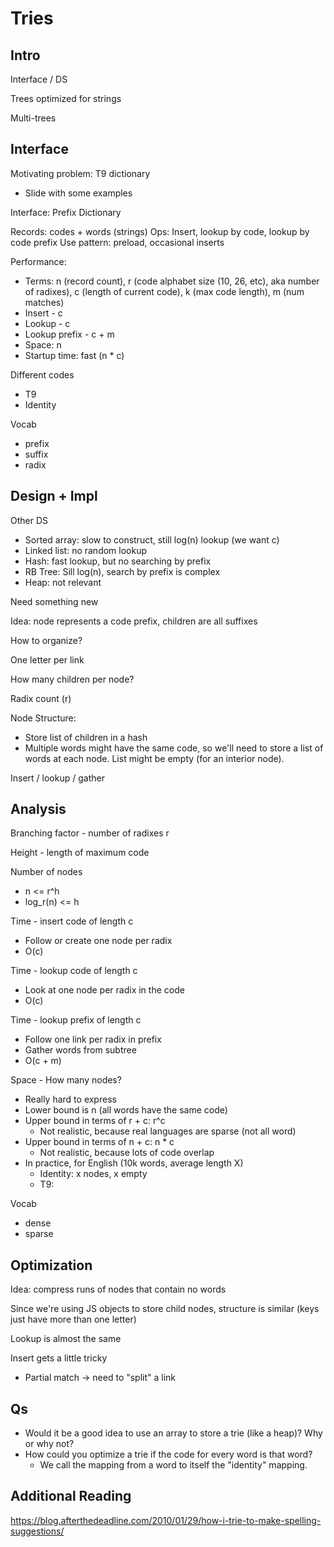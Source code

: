 # Tries

## Intro

Interface / DS

Trees optimized for strings

Multi-trees

## Interface

Motivating problem: T9 dictionary
- Slide with some examples

Interface: Prefix Dictionary

Records: codes + words (strings)
Ops: Insert, lookup by code, lookup by code prefix
Use pattern: preload, occasional inserts

Performance:
- Terms: n (record count), r (code alphabet size (10, 26, etc), aka number of radixes), c (length of current code), k (max code length), m (num matches)
- Insert - c
- Lookup - c
- Lookup prefix - c + m
- Space: n
- Startup time: fast (n * c)

Different codes
- T9
- Identity

Vocab
- prefix
- suffix
- radix

## Design + Impl

Other DS
- Sorted array: slow to construct, still log(n) lookup (we want c)
- Linked list: no random lookup
- Hash: fast lookup, but no searching by prefix
- RB Tree: Sill log(n), search by prefix is complex
- Heap: not relevant

Need something new

Idea: node represents a code prefix, children are all suffixes

How to organize?

One letter per link

How many children per node?

Radix count (r)

Node Structure:
- Store list of children in a hash
- Multiple words might have the same code, so we'll need to store a list of words at each node. List might be empty (for an interior node).

Insert / lookup / gather

## Analysis

Branching factor - number of radixes r

Height - length of maximum code

Number of nodes
- n <= r^h
- log_r(n) <= h

Time - insert code of length c
- Follow or create one node per radix
- O(c)

Time - lookup code of length c
- Look at one node per radix in the code
- O(c)

Time - lookup prefix of length c
- Follow one link per radix in prefix
- Gather words from subtree
- O(c + m)

Space - How many nodes?
- Really hard to express
- Lower bound is n (all words have the same code)
- Upper bound in terms of r + c: r^c
    - Not realistic, because real languages are sparse (not all word)
- Upper bound in terms of n + c: n * c
    - Not realistic, because lots of code overlap
- In practice, for English (10k words, average length X)
    - Identity: x nodes, x empty
    - T9: 

Vocab
- dense
- sparse

## Optimization

Idea: compress runs of nodes that contain no words

Since we're using JS objects to store child nodes, structure is similar (keys just have more than one letter)

Lookup is almost the same

Insert gets a little tricky
- Partial match -> need to "split" a link

## Qs

- Would it be a good idea to use an array to store a trie (like a heap)? Why or why not?
- How could you optimize a trie if the code for every word is that word?
    - We call the mapping from a word to itself the "identity" mapping.


## Additional Reading

https://blog.afterthedeadline.com/2010/01/29/how-i-trie-to-make-spelling-suggestions/